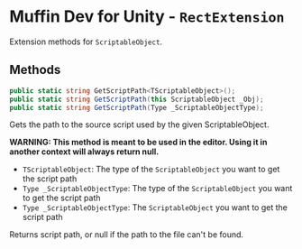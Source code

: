 # Muffin Dev for Unity - `RectExtension`

Extension methods for `ScriptableObject`.

## Methods

```cs
public static string GetScriptPath<TScriptableObject>();
public static string GetScriptPath(this ScriptableObject _Obj);
public static string GetScriptPath(Type _ScriptableObjectType);
```

Gets the path to the source script used by the given ScriptableObject.

**WARNING: This method is meant to be used in the editor. Using it in another context will always return null.**

- `TScriptableObject`: The type of the `ScriptableObject` you want to get the script path
- `Type _ScriptableObjectType`: The type of the `ScriptableObject` you want to get the script path
- `Type _ScriptableObjectType`: The `ScriptableObject` you want to get the script path

Returns script path, or null if the path to the file can't be found.